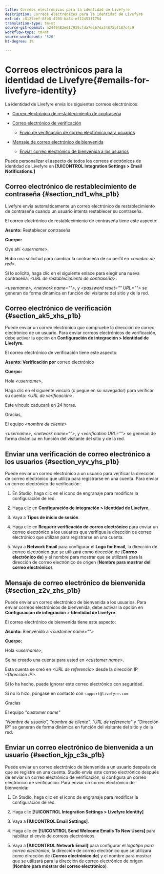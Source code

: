 ```yaml
---
title: Correos electrónicos para la identidad de Livefyre
description: Correos electrónicos para la identidad de Livefyre
exl-id: c8127eef-8fb8-4703-ba34-ef12453f1754
translation-type: tm+mt
source-git-commit: a2449482e617939cfda7e367da34875bf187c4c9
workflow-type: tm+mt
source-wordcount: '526'
ht-degree: 1%

---
```


# Correos electrónicos para la identidad de Livefyre{#emails-for-livefyre-identity}

La identidad de Livefyre envía los siguientes correos electrónicos:

* [Correo electrónico de restablecimiento de contraseña](#c_emails_for_livefyre_identity/section_nd1_whs_p1b)
* [Correo electrónico de verificación](#c_emails_for_livefyre_identity/section_ak5_xhs_p1b)
   * [Envío de verificación de correo electrónico para usuarios](#c_emails_for_livefyre_identity/section_vyv_yhs_p1b)

* [Mensaje de correo electrónico de bienvenida](#c_emails_for_livefyre_identity/section_z2v_zhs_p1b)
   * [Enviar correo electrónico de bienvenida a los usuarios](#c_emails_for_livefyre_identity/section_kjp_c3s_p1b)

Puede personalizar el aspecto de todos los correos electrónicos de identidad de Livefyre en **[!UICONTROL Integration Settings > Email Notifications.]**

## Correo electrónico de restablecimiento de contraseña {#section_nd1_whs_p1b}

Livefyre envía automáticamente un correo electrónico de restablecimiento de contraseña cuando un usuario intenta restablecer su contraseña.

El correo electrónico de restablecimiento de contraseña tiene este aspecto:

**Asunto:** Restablecer contraseña

**Cuerpo:**

Oye ahí *&lt;username>*,

Hubo una solicitud para cambiar la contraseña de su perfil en *&lt;nombre de red>*.

Si lo solicitó, haga clic en el siguiente enlace para elegir una nueva contraseña: *&lt;URL de restablecimiento de contraseña>*.

*&lt;username>*,  *&lt;network name=&quot;&quot;>*, y  *&lt;password reset=&quot;&quot; URL=&quot;&quot;>* se generan de forma dinámica en función del visitante del sitio y de la red.

## Correo electrónico de verificación {#section_ak5_xhs_p1b}

Puede enviar un correo electrónico que compruebe la dirección de correo electrónico de un usuario. Para enviar correos electrónicos de verificación, debe activar la opción en **Configuración de integración > Identidad de Livefyre**.

El correo electrónico de verificación tiene este aspecto:

**Asunto: Verificación por** correo electrónico

**Cuerpo:**

Hola *&lt;username>*,

Haga clic en el siguiente vínculo (o pegue en su navegador) para verificar su cuenta: *&lt;URL de verificación>*.

Este vínculo caducará en 24 horas.

Gracias,

El equipo *&lt;nombre de cliente>*

*&lt;username>*,  *&lt;network name=&quot;&quot;>*, y  *&lt;verification URL=&quot;&quot;>* se generan de forma dinámica en función del visitante del sitio y de la red.

## Enviar una verificación de correo electrónico a los usuarios {#section_vyv_yhs_p1b}

Puede enviar un correo electrónico a un usuario para verificar la dirección de correo electrónico que utiliza para registrarse en una cuenta. Para enviar un correo electrónico de verificación:

1. En Studio, haga clic en el icono de engranaje para modificar la configuración de red.
1. Haga clic en **Configuración de integración > Identidad de Livefyre.**

1. Vaya a **Tipos de inicio de sesión**.
1. Haga clic en **Requerir verificación de correo electrónico** para enviar un correo electrónico a los usuarios que verifique la dirección de correo electrónico que utilizan para registrarse en una cuenta.
1. Vaya a **Network Email** para configurar el **Logo for Email**, la dirección de correo electrónico que se utilizará como dirección de (**Correo electrónico de**) y el nombre para mostrar que se utilizará para la dirección de correo electrónico de origen (**Nombre para mostrar del correo electrónico**).

## Mensaje de correo electrónico de bienvenida {#section_z2v_zhs_p1b}

Puede enviar un correo electrónico de bienvenida a los usuarios. Para enviar correos electrónicos de bienvenida, debe activar la opción en **Configuración de integración** > **Identidad de Livefyre**.

El correo electrónico de bienvenida tiene este aspecto:

**Asunto:** Bienvenido a  *&lt;customer name=&quot;&quot;>*

**Cuerpo:**

Hola *&lt;username>*,

Se ha creado una cuenta para usted en *&lt;customer name>*.

Esta cuenta se creó en *&lt;URL de referencia>* desde la dirección IP *&lt;Dirección IP>*.

Si lo ha hecho, puede ignorar este correo electrónico con seguridad.

Si no lo hizo, póngase en contacto con `support@livefyre.com`

Gracias

El equipo *&quot;customer name&quot;*

*&quot;Nombre de usuario&quot;, &quot;nombre de cliente&quot;, &quot;URL de referencia&quot;*  y &quot;Dirección IP&quot; se generan de forma dinámica en función del visitante del sitio y de la red.

## Enviar un correo electrónico de bienvenida a un usuario {#section_kjp_c3s_p1b}

Puede enviar un correo electrónico de bienvenida a un usuario después de que se registre en una cuenta. Studio envía este correo electrónico después de enviar un correo electrónico de verificación, si configura un correo electrónico de verificación. Para enviar un correo electrónico de bienvenida:

1. En Studio, haga clic en el icono de engranaje para modificar la configuración de red.
1. Haga clic **[!UICONTROL Integration Settings > Livefyre Identity]**

1. Vaya a **[!UICONTROL Email Settings]**.

1. Haga clic en **[!UICONTROL Send Welcome Emails To New Users]** para habilitar el envío de correos electrónicos.
1. Vaya a **[!UICONTROL Network Email]** para configurar el *logotipo para correo electrónico*, la dirección de correo electrónico que se utilizará como dirección de (**Correo electrónico de**) y el nombre para mostrar que se utilizará para la dirección de correo electrónico de origen (**Nombre para mostrar del correo electrónico**).
